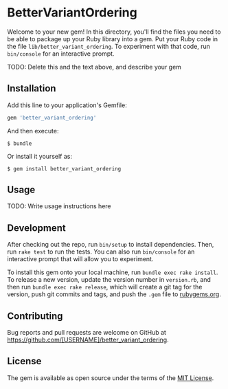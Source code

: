# BetterVariantOrdering

Welcome to your new gem! In this directory, you'll find the files you need to be able to package up your Ruby library into a gem. Put your Ruby code in the file `lib/better_variant_ordering`. To experiment with that code, run `bin/console` for an interactive prompt.

TODO: Delete this and the text above, and describe your gem

## Installation

Add this line to your application's Gemfile:

```ruby
gem 'better_variant_ordering'
```

And then execute:

    $ bundle

Or install it yourself as:

    $ gem install better_variant_ordering

## Usage

TODO: Write usage instructions here

## Development

After checking out the repo, run `bin/setup` to install dependencies. Then, run `rake test` to run the tests. You can also run `bin/console` for an interactive prompt that will allow you to experiment.

To install this gem onto your local machine, run `bundle exec rake install`. To release a new version, update the version number in `version.rb`, and then run `bundle exec rake release`, which will create a git tag for the version, push git commits and tags, and push the `.gem` file to [rubygems.org](https://rubygems.org).

## Contributing

Bug reports and pull requests are welcome on GitHub at https://github.com/[USERNAME]/better_variant_ordering.


## License

The gem is available as open source under the terms of the [MIT License](http://opensource.org/licenses/MIT).

